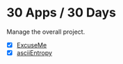 # 30 Apps / 30 Days
Manage the overall project.

- [x] [ExcuseMe](https://github.com/30Apps30Days/01-excuseme)
- [x] [asciiEntropy](https://github.com/30Apps30Days/02-asciientropy)
